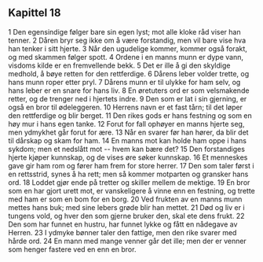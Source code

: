 ## Kapittel 18

1 Den egensindige følger bare sin egen lyst; mot alle kloke råd viser han tenner. 
2 Dåren bryr seg ikke om å være forstandig, men vil bare vise hva han tenker i sitt hjerte. 
3 Når den ugudelige kommer, kommer også forakt, og med skammen følger spott. 
4 Ordene i en manns munn er dype vann, visdoms kilde er en fremvellende bekk. 
5 Det er ille å gi den skyldige medhold, å bøye retten for den rettferdige. 
6 Dårens leber volder trette, og hans munn roper etter pryl. 
7 Dårens munn er til ulykke for ham selv, og hans leber er en snare for hans liv. 
8 En øretuters ord er som velsmakende retter, og de trenger ned i hjertets indre. 
9 Den som er lat i sin gjerning, er også en bror til ødeleggeren. 
10 Herrens navn er et fast tårn; til det løper den rettferdige og blir berget. 
11 Den rikes gods er hans festning og som en høy mur i hans egen tanke. 
12 Forut for fall ophøyer en manns hjerte seg, men ydmykhet går forut for ære. 
13 Når en svarer før han hører, da blir det til dårskap og skam for ham. 
14 En manns mot kan holde ham oppe i hans sykdom; men et nedslått mot -- hvem kan bære det? 
15 Den forstandiges hjerte kjøper kunnskap, og de vises øre søker kunnskap. 
16 Et menneskes gave gir ham rom og fører ham frem for store herrer. 
17 Den som taler først i en rettsstrid, synes å ha rett; men så kommer motparten og gransker hans ord. 
18 Loddet gjør ende på tretter og skiller mellem de mektige. 
19 En bror som en har gjort urett mot, er vanskeligere å vinne enn en festning, og trette med ham er som en bom for en borg. 
20 Ved frukten av en manns munn mettes hans buk; med sine lebers grøde blir han mettet. 
21 Død og liv er i tungens vold, og hver den som gjerne bruker den, skal ete dens frukt. 
22 Den som har funnet en hustru, har funnet lykke og fått en nådegave av Herren. 
23 I ydmyke bønner taler den fattige, men den rike svarer med hårde ord. 
24 En mann med mange venner går det ille; men der er venner som henger fastere ved en enn en bror.